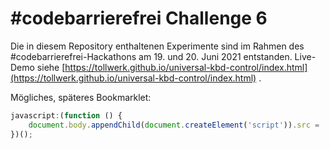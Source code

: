 # #codebarrierefrei Challenge 6

Die in diesem Repository enthaltenen Experimente sind im Rahmen des #codebarrierefrei-Hackathons am 19. und 20. Juni
2021 entstanden. Live-Demo
siehe [https://tollwerk.github.io/universal-kbd-control/index.html](https://tollwerk.github.io/universal-kbd-control/index.html)
.

Mögliches, späteres Bookmarklet:

```js
javascript:(function () {
    document.body.appendChild(document.createElement('script')).src = 'https://cdn.jsdelivr.net/gh/tollwerk/universal-kbd-control/jubista.js?' + (new Date).getTime();
})(); 
```
